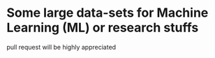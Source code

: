 Some large data-sets for Machine Learning (ML) or research stuffs
==========

pull request will be highly appreciated



